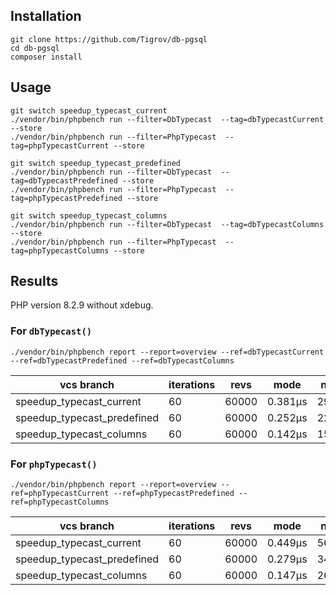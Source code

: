 ## Installation

```
git clone https://github.com/Tigrov/db-pgsql
cd db-pgsql
composer install
```

## Usage

```
git switch speedup_typecast_current
./vendor/bin/phpbench run --filter=DbTypecast  --tag=dbTypecastCurrent --store
./vendor/bin/phpbench run --filter=PhpTypecast  --tag=phpTypecastCurrent --store

git switch speedup_typecast_predefined
./vendor/bin/phpbench run --filter=DbTypecast  --tag=dbTypecastPredefined --store
./vendor/bin/phpbench run --filter=PhpTypecast  --tag=phpTypecastPredefined --store

git switch speedup_typecast_columns
./vendor/bin/phpbench run --filter=DbTypecast  --tag=dbTypecastColumns --store
./vendor/bin/phpbench run --filter=PhpTypecast  --tag=phpTypecastColumns --store
```

## Results

PHP version 8.2.9 without xdebug.

### For `dbTypecast()`

```
./vendor/bin/phpbench report --report=overview --ref=dbTypecastCurrent --ref=dbTypecastPredefined --ref=dbTypecastColumns
```

| vcs branch                  | iterations | revs  | mode    | net_time |
|-----------------------------|------------|-------|---------|----------|
| speedup_typecast_current    | 60         | 60000 | 0.381μs | 29.028ms |
| speedup_typecast_predefined | 60         | 60000 | 0.252μs | 22.707ms |
| speedup_typecast_columns    | 60         | 60000 | 0.142μs | 15.949ms |

### For `phpTypecast()`

```
./vendor/bin/phpbench report --report=overview --ref=phpTypecastCurrent --ref=phpTypecastPredefined --ref=phpTypecastColumns
```

| vcs branch                  | iterations | revs  | mode    | net_time |
|-----------------------------|------------|-------|---------|----------|
| speedup_typecast_current    | 60         | 60000 | 0.449μs | 56.213ms |
| speedup_typecast_predefined | 60         | 60000 | 0.279μs | 34.744ms |
| speedup_typecast_columns    | 60         | 60000 | 0.147μs | 26.656ms |
